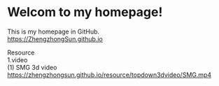 # Welcom to my homepage!
This is my homepage in GitHub.<br>
https://ZhengzhongSun.github.io

Resource  
1.video  
  (1) SMG 3d video  
  https://zhengzhongsun.github.io/resource/topdown3dvideo/SMG.mp4
